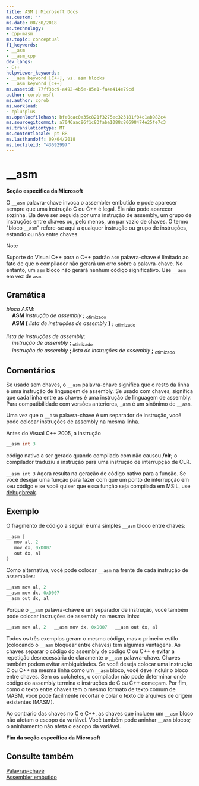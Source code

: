 ```yaml
---
title: ASM | Microsoft Docs
ms.custom: ''
ms.date: 08/30/2018
ms.technology:
- cpp-masm
ms.topic: conceptual
f1_keywords:
- __asm
- __asm_cpp
dev_langs:
- C++
helpviewer_keywords:
- __asm keyword [C++], vs. asm blocks
- __asm keyword [C++]
ms.assetid: 77ff3bc9-a492-4b5e-85e1-fa4e414e79cd
author: corob-msft
ms.author: corob
ms.workload:
- cplusplus
ms.openlocfilehash: bfe0cac0a35c821f3275ec323181f04c1ab982c4
ms.sourcegitcommit: a7046aac86f1c83faba1088c80698474e25fe7c3
ms.translationtype: MT
ms.contentlocale: pt-BR
ms.lasthandoff: 09/04/2018
ms.locfileid: "43692997"
---
```

# <a name="asm"></a>__asm

**Seção específica da Microsoft**

O `__asm` palavra-chave invoca o assembler embutido e pode aparecer sempre que uma instrução C ou C++ é legal. Ela não pode aparecer sozinha. Ela deve ser seguida por uma instrução de assembly, um grupo de instruções entre chaves ou, pelo menos, um par vazio de chaves. O termo "bloco `__asm`" refere-se aqui a qualquer instrução ou grupo de instruções, estando ou não entre chaves.

> [!NOTE]
> Suporte do Visual C++ para o C++ padrão `asm` palavra-chave é limitado ao fato de que o compilador não gerará um erro sobre a palavra-chave. No entanto, um `asm` bloco não gerará nenhum código significativo. Use `__asm` em vez de `asm`.

## <a name="grammar"></a>Gramática

*bloco ASM*:<br/>
&nbsp;&nbsp;&nbsp;&nbsp;**ASM** *instrução de assembly* **;** <sub>otimizado</sub><br/>
&nbsp;&nbsp;&nbsp;&nbsp;**ASM {** *lista de instruções de assembly* **}** **;** <sub>otimizado</sub>

*lista de instruções de assembly*:<br/>
&nbsp;&nbsp;&nbsp;&nbsp;*instrução de assembly* **;** <sub>otimizado</sub><br/>
&nbsp;&nbsp;&nbsp;&nbsp;*instrução de assembly* **;** *lista de instruções de assembly* **;** <sub>otimizado</sub>

## <a name="remarks"></a>Comentários

Se usado sem chaves, o `__asm` palavra-chave significa que o resto da linha é uma instrução de linguagem de assembly. Se usado com chaves, significa que cada linha entre as chaves é uma instrução de linguagem de assembly. Para compatibilidade com versões anteriores, `_asm` é um sinônimo de `__asm`.

Uma vez que o `__asm` palavra-chave é um separador de instrução, você pode colocar instruções de assembly na mesma linha.

Antes do Visual C++ 2005, a instrução

```cpp
__asm int 3
```

código nativo a ser gerado quando compilado com não causou **/clr**; o compilador traduziu a instrução para uma instrução de interrupção de CLR.

`__asm int 3` Agora resulta na geração de código nativo para a função. Se você desejar uma função para fazer com que um ponto de interrupção em seu código e se você quiser que essa função seja compilada em MSIL, use [debugbreak](../../intrinsics/debugbreak.md).

## <a name="example"></a>Exemplo

O fragmento de código a seguir é uma simples `__asm` bloco entre chaves:

```cpp
__asm {
   mov al, 2
   mov dx, 0xD007
   out dx, al
}
```

Como alternativa, você pode colocar `__asm` na frente de cada instrução de assemblies:

```cpp
__asm mov al, 2
__asm mov dx, 0xD007
__asm out dx, al
```

Porque o `__asm` palavra-chave é um separador de instrução, você também pode colocar instruções de assembly na mesma linha:

```cpp
__asm mov al, 2   __asm mov dx, 0xD007   __asm out dx, al
```

Todos os três exemplos geram o mesmo código, mas o primeiro estilo (colocando o `__asm` bloquear entre chaves) tem algumas vantagens. As chaves separar o código do assembly de código C ou C++ e evitar a repetição desnecessária de claramente o `__asm` palavra-chave. Chaves também podem evitar ambiguidades. Se você deseja colocar uma instrução C ou C++ na mesma linha como um `__asm` bloco, você deve incluir o bloco entre chaves. Sem os colchetes, o compilador não pode determinar onde código do assembly termina e instruções de C ou C++ começam. Por fim, como o texto entre chaves tem o mesmo formato de texto comum de MASM, você pode facilmente recortar e colar o texto de arquivos de origem existentes (MASM).

Ao contrário das chaves no C e C++, as chaves que incluem um `__asm` bloco não afetam o escopo da variável. Você também pode aninhar `__asm` blocos; o aninhamento não afeta o escopo da variável.

**Fim da seção específica da Microsoft**

## <a name="see-also"></a>Consulte também

[Palavras-chave](../../cpp/keywords-cpp.md)<br/>
[Assembler embutido](../../assembler/inline/inline-assembler.md)<br/>